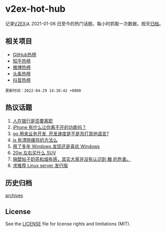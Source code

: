 # v2ex-hot-hub

 记录[V2EX](https://www.v2ex.com/)从 2021-01-06 日至今的热门话题。每小时抓取一次数据，按天[归档](archives)。
 
 ## 相关项目

- [GitHub热榜](https://github.com/snaildev/github-hot-hub)
- [知乎热榜](https://github.com/snaildev/zhihu-hot-hub)
- [微博热榜](https://github.com/snaildev/weibo-hot-hub)
- [头条热榜](https://github.com/snaildev/toutiao-hot-hub)
- [抖音热榜](https://github.com/snaildev/douyin-hot-hub)


 `更新时间：2022-04-29 14:10:42 +0800`

## 热议话题

1. [人在银行是否要离职](https://www.v2ex.com/t/849941)
1. [iPhone 有什么让你离不开的功能吗？](https://www.v2ex.com/t/849965)
1. [go 用来业务开发, 开发速度是不是吊打其他语言?](https://www.v2ex.com/t/849956)
1. [js 有清除缓存的方法么](https://www.v2ex.com/t/849873)
1. [用了多年 Windows,发现还是喜欢 Windows](https://www.v2ex.com/t/849830)
1. [20w 左右买什么 SUV](https://www.v2ex.com/t/849897)
1. [隔壁帖子奶茶和烟有感，其实大家并没有认识到 糖 的危害。](https://www.v2ex.com/t/849845)
1. [求推荐 Linux server 发行版](https://www.v2ex.com/t/849966)

## 历史归档

[archives](archives)

## License

See the [LICENSE](LICENSE) file for license rights and limitations (MIT).
